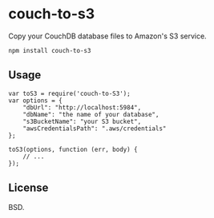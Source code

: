 couch-to-s3
===========
Copy your CouchDB database files to Amazon's S3 service.

    npm install couch-to-s3

Usage
-----------

    var toS3 = require('couch-to-S3');
    var options = {
	    "dbUrl": "http://localhost:5984",
	    "dbName": "the name of your database",
	    "s3BucketName": "your S3 bucket",
	    "awsCredentialsPath": ".aws/credentials"
    };

    toS3(options, function (err, body) {
        // ...
    });

License
-------
BSD.